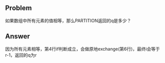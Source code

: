 ## Problem
如果数组中所有元素的值相等，那么PARTITION返回的q是多少？
## Answer
因为所有元素相等，第4行if判断成立，会做原地exchange(第6行)，最终i会等于r-1，返回的q为r
